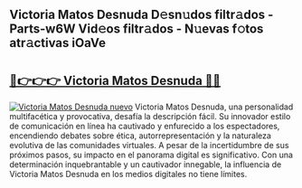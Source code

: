 ## Victoria Matos Desnuda D𝚎sn𝚞dos filtr𝚊dos - Parts-w6W Vid𝚎os filtr𝚊dos - N𝚞evas f𝚘tos atr𝚊ctivas iOaVe

# <h2><a href="http://mbcvk9g.tromn.icu/?c=Victoria+Matos+Desnuda">🔗👉👉👉 Victoria Matos Desnuda 🔗🔗</a></h2>

[![Victoria Matos Desnuda nuevo](https://i.imgur.com/pEAQMta.gif)](http://mbcvk9g.tromn.icu/?c=Victoria+Matos+Desnuda)
Victoria Matos Desnuda, una personalidad multifacética y provocativa, desafía la descripción fácil. Su innovador estilo de comunicación en línea ha cautivado y enfurecido a los espectadores, encendiendo debates sobre ética, autorrepresentación y la naturaleza evolutiva de las comunidades virtuales. A pesar de la incertidumbre de sus próximos pasos, su impacto en el panorama digital es significativo. Con una determinación inquebrantable y un cautivador innegable, la influencia de Victoria Matos Desnuda en los medios digitales no tiene límites.
